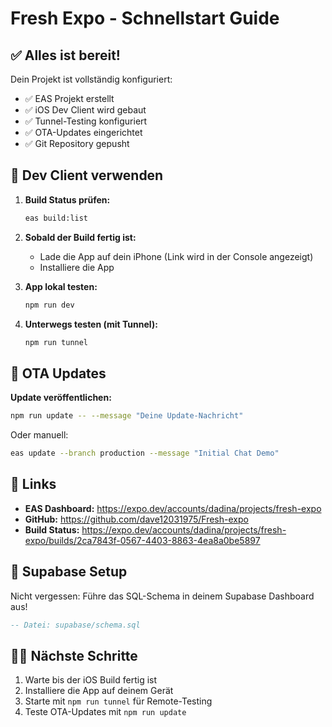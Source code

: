 # Fresh Expo - Schnellstart Guide

## ✅ Alles ist bereit!

Dein Projekt ist vollständig konfiguriert:
- ✅ EAS Projekt erstellt
- ✅ iOS Dev Client wird gebaut
- ✅ Tunnel-Testing konfiguriert
- ✅ OTA-Updates eingerichtet
- ✅ Git Repository gepusht

## 🚀 Dev Client verwenden

1. **Build Status prüfen:**
   ```bash
   eas build:list
   ```

2. **Sobald der Build fertig ist:**
   - Lade die App auf dein iPhone (Link wird in der Console angezeigt)
   - Installiere die App

3. **App lokal testen:**
   ```bash
   npm run dev
   ```

4. **Unterwegs testen (mit Tunnel):**
   ```bash
   npm run tunnel
   ```

## 📱 OTA Updates

**Update veröffentlichen:**
```bash
npm run update -- --message "Deine Update-Nachricht"
```

Oder manuell:
```bash
eas update --branch production --message "Initial Chat Demo"
```

## 🔗 Links

- **EAS Dashboard:** https://expo.dev/accounts/dadina/projects/fresh-expo
- **GitHub:** https://github.com/dave12031975/Fresh-expo
- **Build Status:** https://expo.dev/accounts/dadina/projects/fresh-expo/builds/2ca7843f-0567-4403-8863-4ea8a0be5897

## 📝 Supabase Setup

Nicht vergessen: Führe das SQL-Schema in deinem Supabase Dashboard aus!
```sql
-- Datei: supabase/schema.sql
```

## 🏃‍♂️ Nächste Schritte

1. Warte bis der iOS Build fertig ist
2. Installiere die App auf deinem Gerät
3. Starte mit `npm run tunnel` für Remote-Testing
4. Teste OTA-Updates mit `npm run update`